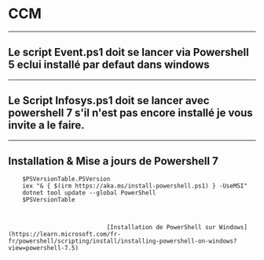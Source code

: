 # CCM
------------------------------------------------------------------------------------------------------------------------------------------



## Le script Event.ps1 doit se lancer via Powershell 5 eclui installé par defaut dans windows
------------------------------------------------------------------------------------------------------------------------------------------


## Le Script Infosys.ps1 doit se lancer avec powershell 7 s'il n'est pas encore installé je vous invite a le faire.
------------------------------------------------------------------------------------------------------------------------------------------

Installation & Mise a jours de Powershell 7
------------------------------------------------------------------------------------------------------------------------------------------

        $PSVersionTable.PSVersion
        iex "& { $(irm https://aka.ms/install-powershell.ps1) } -UseMSI"
        dotnet tool update --global PowerShell
        $PSVersionTable



                                [Installation de PowerShell sur Windows](https://learn.microsoft.com/fr-fr/powershell/scripting/install/installing-powershell-on-windows?view=powershell-7.5)
